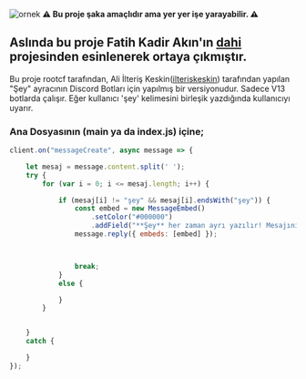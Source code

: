 ![ornek](https://cdn.discordapp.com/attachments/924773509262110801/927007876407504896/seybot.PNG)
**:warning: Bu proje şaka amaçlıdır ama yer yer işe yarayabilir. :warning:**

Aslında bu proje Fatih Kadir Akın'ın [dahi](https://github.com/f/dahi) projesinden esinlenerek ortaya çıkmıştır.
---

Bu proje rootcf tarafından, Ali İlteriş Keskin([ilteriskeskin](https://github.com/ilteriskeskin)) tarafından yapılan "Şey" ayracının Discord Botları için yapılmış bir versiyonudur.
Sadece V13 botlarda çalışır. Eğer kullanıcı 'şey' kelimesini birleşik yazdığında kullanıcıyı uyarır.

### Ana Dosyasının (main ya da index.js) içine;
```javascript
client.on("messageCreate", async message => {

    let mesaj = message.content.split(' ');
    try {
        for (var i = 0; i <= mesaj.length; i++) {

            if (mesaj[i] != "şey" && mesaj[i].endsWith("şey")) {
                const embed = new MessageEmbed()
                    .setColor("#000000")
                    .addField("**Şey** her zaman ayrı yazılır! Mesajınız şöyle olmalıdır", "```" + message.content.split('şey').join(' şey') + "```");
                message.reply({ embeds: [embed] });



                break;
            }
            else {

            }
        }


    }
    catch {

    }
});
   ```

